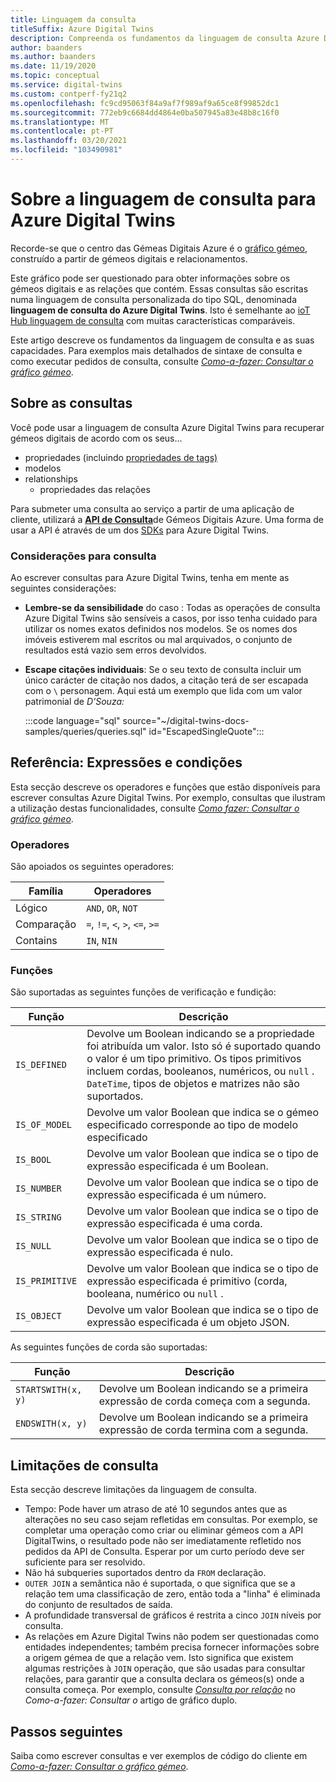 ```yaml
---
title: Linguagem da consulta
titleSuffix: Azure Digital Twins
description: Compreenda os fundamentos da linguagem de consulta Azure Digital Twins.
author: baanders
ms.author: baanders
ms.date: 11/19/2020
ms.topic: conceptual
ms.service: digital-twins
ms.custom: contperf-fy21q2
ms.openlocfilehash: fc9cd95063f84a9af7f989af9a65ce8f99852dc1
ms.sourcegitcommit: 772eb9c6684dd4864e0ba507945a83e48b8c16f0
ms.translationtype: MT
ms.contentlocale: pt-PT
ms.lasthandoff: 03/20/2021
ms.locfileid: "103490981"
---
```

# <a name="about-the-query-language-for-azure-digital-twins"></a>Sobre a linguagem de consulta para Azure Digital Twins

Recorde-se que o centro das Gémeas Digitais Azure é o [gráfico gémeo](concepts-twins-graph.md), construído a partir de gémeos digitais e relacionamentos. 

Este gráfico pode ser questionado para obter informações sobre os gémeos digitais e as relações que contém. Essas consultas são escritas numa linguagem de consulta personalizada do tipo SQL, denominada **linguagem de consulta do Azure Digital Twins**. Isto é semelhante ao [ioT Hub linguagem de consulta](../iot-hub/iot-hub-devguide-query-language.md) com muitas características comparáveis.

Este artigo descreve os fundamentos da linguagem de consulta e as suas capacidades. Para exemplos mais detalhados de sintaxe de consulta e como executar pedidos de consulta, consulte [*Como-a-fazer: Consultar o gráfico gémeo*](how-to-query-graph.md).

## <a name="about-the-queries"></a>Sobre as consultas

Você pode usar a linguagem de consulta Azure Digital Twins para recuperar gémeos digitais de acordo com os seus...
* propriedades (incluindo [propriedades de tags)](how-to-use-tags.md)
* modelos
* relationships
  - propriedades das relações

Para submeter uma consulta ao serviço a partir de uma aplicação de cliente, utilizará a [**API de Consulta**](/rest/api/digital-twins/dataplane/query)de Gémeos Digitais Azure. Uma forma de usar a API é através de um dos [SDKs](how-to-use-apis-sdks.md#overview-data-plane-apis) para Azure Digital Twins.

### <a name="considerations-for-querying"></a>Considerações para consulta

Ao escrever consultas para Azure Digital Twins, tenha em mente as seguintes considerações:
* **Lembre-se da sensibilidade** do caso : Todas as operações de consulta Azure Digital Twins são sensíveis a casos, por isso tenha cuidado para utilizar os nomes exatos definidos nos modelos. Se os nomes dos imóveis estiverem mal escritos ou mal arquivados, o conjunto de resultados está vazio sem erros devolvidos.
* **Escape citações individuais**: Se o seu texto de consulta incluir um único carácter de citação nos dados, a citação terá de ser escapada com o `\` personagem. Aqui está um exemplo que lida com um valor patrimonial de *D'Souza:*

  :::code language="sql" source="~/digital-twins-docs-samples/queries/queries.sql" id="EscapedSingleQuote":::

## <a name="reference-expressions-and-conditions"></a>Referência: Expressões e condições

Esta secção descreve os operadores e funções que estão disponíveis para escrever consultas Azure Digital Twins. Por exemplo, consultas que ilustram a utilização destas funcionalidades, consulte [*Como fazer: Consultar o gráfico gémeo*](how-to-query-graph.md).

### <a name="operators"></a>Operadores

São apoiados os seguintes operadores:

| Família | Operadores |
| --- | --- |
| Lógico |`AND`, `OR`, `NOT` |
| Comparação | `=`, `!=`, `<`, `>`, `<=`, `>=` |
| Contains | `IN`, `NIN` |

### <a name="functions"></a>Funções

São suportadas as seguintes funções de verificação e fundição:

| Função | Descrição |
| -------- | ----------- |
| `IS_DEFINED` | Devolve um Boolean indicando se a propriedade foi atribuída um valor. Isto só é suportado quando o valor é um tipo primitivo. Os tipos primitivos incluem cordas, booleanos, numéricos, ou `null` . `DateTime`, tipos de objetos e matrizes não são suportados. |
| `IS_OF_MODEL` | Devolve um valor Boolean que indica se o gémeo especificado corresponde ao tipo de modelo especificado |
| `IS_BOOL` | Devolve um valor Boolean que indica se o tipo de expressão especificada é um Boolean. |
| `IS_NUMBER` | Devolve um valor Boolean que indica se o tipo de expressão especificada é um número. |
| `IS_STRING` | Devolve um valor Boolean que indica se o tipo de expressão especificada é uma corda. |
| `IS_NULL` | Devolve um valor Boolean que indica se o tipo de expressão especificada é nulo. |
| `IS_PRIMITIVE` | Devolve um valor Boolean que indica se o tipo de expressão especificada é primitivo (corda, booleana, numérico ou `null` . |
| `IS_OBJECT` | Devolve um valor Boolean que indica se o tipo de expressão especificada é um objeto JSON. |

As seguintes funções de corda são suportadas:

| Função | Descrição |
| -------- | ----------- |
| `STARTSWITH(x, y)` | Devolve um Boolean indicando se a primeira expressão de corda começa com a segunda. |
| `ENDSWITH(x, y)` | Devolve um Boolean indicando se a primeira expressão de corda termina com a segunda. |

## <a name="query-limitations"></a>Limitações de consulta

Esta secção descreve limitações da linguagem de consulta.

* Tempo: Pode haver um atraso de até 10 segundos antes que as alterações no seu caso sejam refletidas em consultas. Por exemplo, se completar uma operação como criar ou eliminar gémeos com a API DigitalTwins, o resultado pode não ser imediatamente refletido nos pedidos da API de Consulta. Esperar por um curto período deve ser suficiente para ser resolvido.
* Não há subqueries suportados dentro da `FROM` declaração.
* `OUTER JOIN` a semântica não é suportada, o que significa que se a relação tem uma classificação de zero, então toda a "linha" é eliminada do conjunto de resultados de saída.
* A profundidade transversal de gráficos é restrita a cinco `JOIN` níveis por consulta.
* As relações em Azure Digital Twins não podem ser questionadas como entidades independentes; também precisa fornecer informações sobre a origem gémea de que a relação vem. Isto significa que existem algumas restrições à `JOIN` operação, que são usadas para consultar relações, para garantir que a consulta declara os gémeos(s) onde a consulta começa. Por exemplo, consulte [*Consulta por relação*](how-to-query-graph.md#query-by-relationship) no *Como-a-fazer: Consultar o* artigo de gráfico duplo.

## <a name="next-steps"></a>Passos seguintes

Saiba como escrever consultas e ver exemplos de código do cliente em [*Como-a-fazer: Consultar o gráfico gémeo*](how-to-query-graph.md).